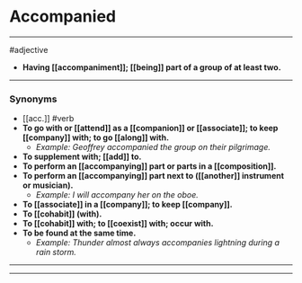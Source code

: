 # Accompanied
---
#adjective
- **Having [[accompaniment]]; [[being]] part of a group of at least two.**
---
### Synonyms
- [[acc.]]
#verb
- **To go with or [[attend]] as a [[companion]] or [[associate]]; to keep [[company]] with; to go [[along]] with.**
	- _Example: Geoffrey accompanied the group on their pilgrimage._
- **To supplement with; [[add]] to.**
- **To perform an [[accompanying]] part or parts in a [[composition]].**
- **To perform an [[accompanying]] part next to ([[another]] instrument or musician).**
	- _Example: I will accompany her on the oboe._
- **To [[associate]] in a [[company]]; to keep [[company]].**
- **To [[cohabit]] (with).**
- **To [[cohabit]] with; to [[coexist]] with; occur with.**
- **To be found at the same time.**
	- _Example: Thunder almost always accompanies lightning during a rain storm._
---
---
